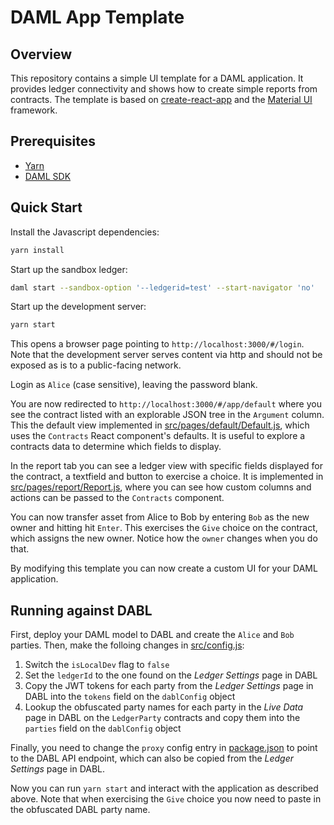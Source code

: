 # DAML App Template

## Overview

This repository contains a simple UI template for a DAML application. It provides ledger connectivity and shows how to create simple reports from contracts. The template is based on [create-react-app](https://github.com/facebook/create-react-app) and the [Material UI](https://material-ui.com/) framework.

## Prerequisites

* [Yarn](https://yarnpkg.com/lang/en/docs/install/)
* [DAML SDK](https://docs.daml.com/getting-started/installation.html)

## Quick Start

Install the Javascript dependencies:
```sh
yarn install
```

Start up the sandbox ledger:
```sh
daml start --sandbox-option '--ledgerid=test' --start-navigator 'no'
```

Start up the development server:
```sh
yarn start
```

This opens a browser page pointing to `http://localhost:3000/#/login`. Note that the development server serves content via http and should not be exposed as is to a public-facing network.

Login as `Alice` (case sensitive), leaving the password blank.

You are now redirected to `http://localhost:3000/#/app/default` where you see the contract listed with an explorable JSON tree in the `Argument` column. This the default view implemented in [src/pages/default/Default.js](src/pages/Default.js), which uses the `Contracts` React component's defaults. It is useful to explore a contracts data to determine which fields to display.

In the report tab you can see a ledger view with specific fields displayed for the contract, a textfield and button to exercise a choice. It is implemented in [src/pages/report/Report.js](src/pages/report/Report.js), where you can see how custom columns and actions can be passed to the `Contracts` component.

You can now transfer asset from Alice to Bob by entering `Bob` as the new owner and hitting hit `Enter`. This exercises the `Give` choice on the contract, which assigns the new owner. Notice how the `owner` changes when you do that.

By modifying this template you can now create a custom UI for your DAML application.

## Running against DABL

First, deploy your DAML model to DABL and create the `Alice` and `Bob` parties. Then, make the folloing changes in [src/config.js](src/config.js):

1. Switch the `isLocalDev` flag to `false`
2. Set the `ledgerId` to the one found on the *Ledger Settings* page in DABL
3. Copy the JWT tokens for each party from the *Ledger Settings* page in DABL into the `tokens` field on the `dablConfig` object
4. Lookup the obfuscated party names for each party in the *Live Data* page in DABL on the `LedgerParty` contracts and copy them into the `parties` field on the `dablConfig` object

Finally, you need to change the `proxy` config entry in [package.json](package.json) to point to the DABL API endpoint, which can also be copied from the *Ledger Settings* page in DABL.

Now you can run `yarn start` and interact with the application as described above. Note that when exercising the `Give` choice you now need to paste in the obfuscated DABL party name.
